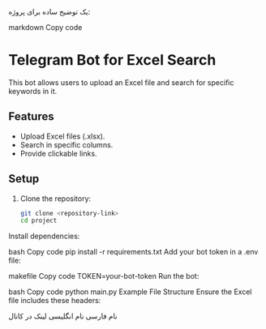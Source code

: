 یک توضیح ساده برای پروژه:

markdown
Copy code
# Telegram Bot for Excel Search

This bot allows users to upload an Excel file and search for specific keywords in it.

## Features
- Upload Excel files (.xlsx).
- Search in specific columns.
- Provide clickable links.

## Setup
1. Clone the repository:
   ```bash
   git clone <repository-link>
   cd project
Install dependencies:

bash
Copy code
pip install -r requirements.txt
Add your bot token in a .env file:

makefile
Copy code
TOKEN=your-bot-token
Run the bot:

bash
Copy code
python main.py
Example File Structure
Ensure the Excel file includes these headers:

نام فارسی
نام انگلیسی
لینک در کانال